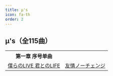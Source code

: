 ```yaml
---
title: μ's
icon: fa-th
order: 2
---
```


<h2>μ's（全115曲）</h2>
<table width=75%>
<tr>
	<th>第一章 序号单曲</th>
</tr>
<tr>
	<td><a href="2018/04/10/僕らのLIVE-君とのLIFE.html">僕らのLIVE 君とのLIFE</a></td>
	<td><a href="2018/04/09/友情ノーチェンジ.html">友情ノーチェンジ</a></td>
</tr>
</table>